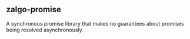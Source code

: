 zalgo-promise
-------------

A synchronous promise library that makes no guarantees about promises being resolved asynchronously.
